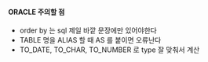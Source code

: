 #### ORACLE 주의할 점
- order by 는 sql 제일 바깥 문장에만 있어야한다
- TABLE 명을 ALIAS 할 때 AS 를 붙이면 오류난다
- TO_DATE, TO_CHAR, TO_NUMBER 로 type 잘 맞춰서 계산
